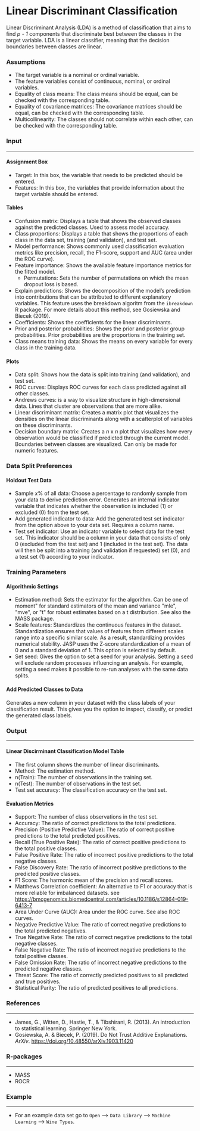 Linear Discriminant Classification
===

Linear Discriminant Analysis (LDA) is a method of classification that aims to find *p - 1* components that discriminate best between the classes in the target variable. LDA is a linear classifier, meaning that the decision boundaries between classes are linear.

### Assumptions
- The target variable is a nominal or ordinal variable.
- The feature variables consist of continuous, nominal, or ordinal variables.
- Equality of class means: The class means should be equal, can be checked with the corresponding table.
- Equality of covariance matrices: The covariance matrices should be equal, can be checked with the corresponding table.
- Multicollinearity: The classes should not correlate within each other, can be checked with the corresponding table.

### Input 
-------
#### Assignment Box 
- Target: In this box, the variable that needs to be predicted should be entered. 
- Features: In this box, the variables that provide information about the target variable should be entered. 

#### Tables  
- Confusion matrix: Displays a table that shows the observed classes against the predicted classes. Used to assess model accuracy.
- Class proportions: Displays a table that shows the proportions of each class in the data set, training (and validaton), and test set.
- Model performance: Shows commonly used classification evaluation metrics like precision, recall, the F1-score, support and AUC (area under the ROC curve).
- Feature importance: Shows the available feature importance metrics for the fitted model.
  - Permutations: Sets the number of permutations on which the mean dropout loss is based.
- Explain predictions: Shows the decomposition of the model’s prediction into contributions that can be attributed to different explanatory variables. This feature uses the breakdown algoritm from the `ibreakdown` R package. For more details about this method, see Gosiewska and Biecek (2019).
- Coefficients: Shows the coefficients for the linear discriminants. 
- Prior and posterior probabilities: Shows the prior and posterior group probabilities. Prior probabilities are the proportions in the training set.
- Class means training data: Shows the means on every variable for every class in the training data.

#### Plots
- Data split: Shows how the data is split into training (and validation), and test set.
- ROC curves: Displays ROC curves for each class predicted against all other classes.
- Andrews curves: is a way to visualize structure in high-dimensional data. Lines that cluster are observations that are more alike. 
- Linear discriminant matrix: Creates a matrix plot that visualizes the densities on the linear discriminants along with a scatterplot of variables on these discriminants.
- Decision boundary matrix: Creates a *n* x *n* plot that visualizes how every observation would be classified if predicted through the current model. Boundaries between classes are visualized. Can only be made for numeric features.

### Data Split Preferences
#### Holdout Test Data
- Sample *x*% of all data: Choose a percentage to randomly sample from your data to derive prediction error. Generates an internal indicator variable that indicates whether the observation is included (1) or excluded (0) from the test set.
- Add generated indicator to data: Add the generated test set indicator from the option above to your data set. Requires a column name.
- Test set indicator: Use an indicator variable to select data for the test set. This indicator should be a column in your data that consists of only 0 (excluded from the test set) and 1 (included in the test set). The data will then be split into a training (and validation if requested) set (0), and a test set (1) according to your indicator.

### Training Parameters 
#### Algorithmic Settings
- Estimation method: Sets the estimator for the algorithm. Can be one of moment" for standard estimators of the mean and variance "mle", "mve", or "t" for robust estimates based on a t distribution. See also the MASS package.
- Scale features: Standardizes the continuous features in the dataset. Standardization ensures that values of features from different scales range into a specific similar scale. As a result, standardizing provides numerical stability. JASP uses the Z-score standardization of a mean of 0 and a standard deviation of 1. This option is selected by default.
- Set seed: Gives the option to set a seed for your analysis. Setting a seed will exclude random processes influencing an analysis. For example, setting a seed makes it possible to re-run analyses with the same data splits.

#### Add Predicted Classes to Data
Generates a new column in your dataset with the class labels of your classification result. This gives you the option to inspect, classify, or predict the generated class labels.

### Output
-------

#### Linear Discirminant Classification Model Table
- The first column shows the number of linear discriminants.
- Method: The estimation method.
- n(Train): The number of observations in the training set.
- n(Test): The number of observations in the test set.
- Test set accuracy: The classification accuracy on the test set.

#### Evaluation Metrics
- Support: The number of class observations in the test set.
- Accuracy: The ratio of correct predictions to the total predictions.
- Precision (Positive Predictive Value): The ratio of correct positive predictions to the total predicted positives.
- Recall (True Positive Rate): The ratio of correct positive predictions to the total positive classes.
- False Positive Rate: The ratio of incorrect positive predictions to the total negative classes.
- False Discovery Rate: The ratio of incorrect positive predictions to the predicted positive classes.
- F1 Score: The harmonic mean of the precision and recall scores.
- Matthews Correlation coefficient: An alternative to F1 or accuracy that is more reliable for imbalanced datasets.
	see https://bmcgenomics.biomedcentral.com/articles/10.1186/s12864-019-6413-7
- Area Under Curve (AUC): Area under the ROC curve. See also ROC curves.
- Negative Predictive Value: The ratio of correct negative predictions to the total predicted negatives.
- True Negative Rate: The ratio of correct negative predictions to the total negative classes.
- False Negative Rate: The ratio of incorrect negative predictions to the total positive classes.
- False Omission Rate: The ratio of incorrect negative predictions to the predicted negative classes.
- Threat Score: The ratio of correctly predicted positives to all predicted and true positives.
- Statistical Parity: The ratio of predicted positives to all predictions.

### References
-------
- James, G., Witten, D., Hastie, T., & Tibshirani, R. (2013). An introduction to statistical learning. Springer New York.
- Gosiewska, A. & Biecek, P. (2019). Do Not Trust Additive Explanations. <i>ArXiv</i>. https://doi.org/10.48550/arXiv.1903.11420

### R-packages 
--- 
- MASS
- ROCR

### Example 
---
- For an example data set go to `Open` --> `Data Library` --> `Machine Learning` --> `Wine Types`.
